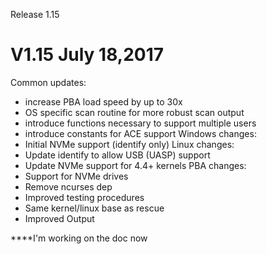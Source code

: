 Release 1.15
# V1.15 July 18,2017
Common updates:
- increase PBA load speed by up to 30x
- OS specific scan routine for more robust scan output
- introduce functions necessary to support multiple users
- introduce constants for ACE support
Windows changes:
- Initial NVMe support (identify only)
Linux changes:
- Update identify to allow USB (UASP) support
- Update NVMe support for 4.4+ kernels
PBA changes:
- Support for NVMe drives
- Remove ncurses dep
- Improved testing procedures
- Same kernel/linux base as rescue
- Improved Output

****I'm working on the doc now